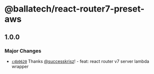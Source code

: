 # @ballatech/react-router7-preset-aws

## 1.0.0

### Major Changes

- [`c4b0620`](https://github.com/successkrisz/ballatech-public-packages/commit/c4b0620f6ef9374573591ecab1fa6eaa08d230b2) Thanks [@successkrisz](https://github.com/successkrisz)! - feat: react router v7 server lambda wrapper
